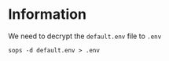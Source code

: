 # Information
We need to decrypt the `default.env` file to `.env`
```
sops -d default.env > .env
```
